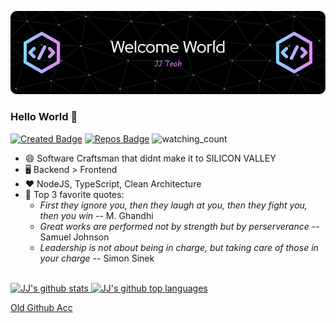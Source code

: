 ![Header](./banner.png)

### Hello World 👋
[![Created Badge](https://badges.pufler.dev/created/jjteoh-thewebdev/jjteoh-thewebdev)](https://www.linkedin.com/in/thewebdev-jjteoh/)
[![Repos Badge](https://badges.pufler.dev/repos/jjteoh-thewebdev)](https://www.linkedin.com/in/thewebdev-jjteoh/)
![watching_count](https://komarev.com/ghpvc/?username=jjteoh-thewebdev&color=brightgreen)


- 😄 Software Craftsman that didnt make it to SILICON VALLEY
- 🖥️ Backend > Frontend
- ❤️ NodeJS, TypeScript, Clean Architecture
- 📜 Top 3 favorite quotes:
  - _First they  ignore you, then they laugh at you, then they fight you, then you win_ -- M. Ghandhi
  - _Great works are performed not by strength but by perserverance_ -- Samuel Johnson
  - _Leadership is not about being in charge, but taking care of those in your charge_ -- Simon Sinek   


<br />

<a href="https://github.com/jjteoh-thewebdev">
  <img height="180em" src="https://github-readme-stats.vercel.app/api?username=jjteoh-thewebdev&show_icons=true&theme=tokyonight&count_private=true" alt="JJ's github stats" />
  <img height="180em" src="https://github-readme-stats.vercel.app/api/top-langs/?username=jjteoh-thewebdev&theme=tokyonight&layout=compact" alt="JJ's github top languages" />
  
</a>

[Old Github Acc](https://github.com/jjteoh-pingspace)

